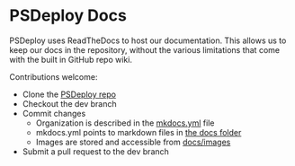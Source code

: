 # PSDeploy Docs

PSDeploy uses ReadTheDocs to host our documentation.  This allows us to keep our docs in the repository, without the various limitations that come with the built in GitHub repo wiki.

Contributions welcome:

* Clone the [PSDeploy repo](https://github.com/RamblingCookieMonster/PSDeploy)
* Checkout the dev branch
* Commit changes
  * Organization is described in the [mkdocs.yml](https://github.com/RamblingCookieMonster/PSDeploy/blob/master/mkdocs.yml) file
  * mkdocs.yml points to markdown files in [the docs folder](https://github.com/RamblingCookieMonster/PSDeploy/tree/master/docs)
  * Images are stored and accessible from [docs/images](https://github.com/RamblingCookieMonster/PSDeploy/tree/master/docs/images)
* Submit a pull request to the dev branch